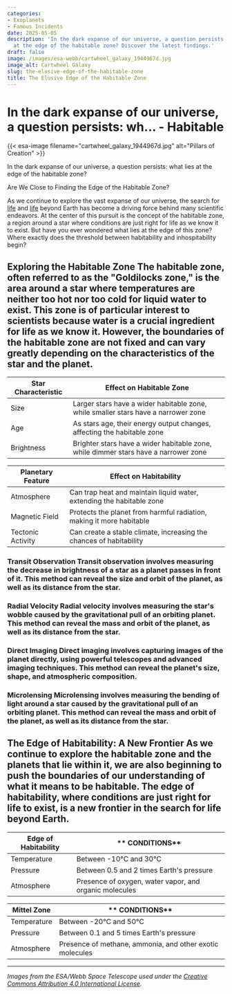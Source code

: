 ```yaml
---
categories:
- Exoplanets
- Famous Incidents
date: 2025-05-05
description: 'In the dark expanse of our universe, a question persists: what lies
  at the edge of the habitable zone? Discover the latest findings.'
draft: false
image: /images/esa-webb/cartwheel_galaxy_1944967d.jpg
image_alt: Cartwheel Galaxy
slug: the-elusive-edge-of-the-habitable-zone
title: The Elusive Edge of the Habitable Zone
---
```


# In the dark expanse of our universe, a question persists: wh... - Habitable
{{< esa-image filename="cartwheel_galaxy_1944967d.jpg" alt="Pillars of Creation" >}}



In the dark expanse of our universe, a question persists: what lies at the edge of the habitable zone?

Are We Close to Finding the Edge of the Habitable Zone?

 As we continue to explore the vast expanse of our universe, the search for [life](/blog/the-search-for-life-beyond-earth-nasas-astrobiology-mission) and [life](/blog/habitable-zones-and-the-search-for-life-beyond-earth) beyond Earth has become a driving force behind many scientific endeavors. At the center of this pursuit is the concept of the habitable zone, a region around a star where conditions are just right for life as we know it to exist. But have you ever wondered what lies at the edge of this zone? Where exactly does the threshold between habitability and inhospitability begin?

 ## Exploring the Habitable Zone The habitable zone, often referred to as the "Goldilocks zone," is the area around a star where temperatures are neither too hot nor too cold for liquid water to exist. This zone is of particular interest to scientists because water is a crucial ingredient for life as we know it. However, the boundaries of the habitable zone are not fixed and can vary greatly depending on the characteristics of the star and the planet.

 | **Star Characteristic** | **Effect on Habitable Zone** |
| --- | --- |
| Size | Larger stars have a wider habitable zone, while smaller stars have a narrower zone |
| Age | As stars age, their energy output changes, affecting the habitable zone |
| Brightness | Brighter stars have a wider habitable zone, while dimmer stars have a narrower zone | ### The Role of Planetary Features While the star's characteristics play a crucial role in defining the habitable zone, planetary features also come into play. A [planet](/blog/habitable-zones-and-the-search-for-life-beyond-our-planet/solar-system/)'s atmosphere, magnetic field, tectonic activity, and gravitational interactions with neighboring bodies can all impact its habitability. For example, a planet with a thick atmosphere may be able to retain heat and maintain liquid water, even if it lies at the edge of the habitable zone.

 | **Planetary Feature** | **Effect on Habitability** |
| --- | --- |
| Atmosphere | Can trap heat and maintain liquid water, extending the habitable zone |
| Magnetic Field | Protects the planet from harmful radiation, making it more habitable |
| Tectonic Activity | Can create a stable climate, increasing the chances of habitability | ## Detection Methods: Unveiling the Secrets of Exoplanets So, how do scientists detect exoplanets and determine their position within the habitable zone? Several detection methods have been developed over the years, each with its own strengths and limitations.

 ### Transit Observation Transit observation involves measuring the decrease in brightness of a star as a planet passes in front of it. This method can reveal the size and orbit of the planet, as well as its distance from the star.

 ### Radial Velocity Radial velocity involves measuring the star's wobble caused by the gravitational pull of an orbiting planet. This method can reveal the mass and orbit of the planet, as well as its distance from the star.

 ### Direct Imaging Direct imaging involves capturing images of the planet directly, using powerful telescopes and advanced imaging techniques. This method can reveal the planet's size, shape, and atmospheric composition.

 ### Microlensing Microlensing involves measuring the bending of light around a star caused by the gravitational pull of an orbiting planet. This method can reveal the mass and orbit of the planet, as well as its distance from the star.

 ## The Edge of Habitability: A New Frontier As we continue to explore the habitable zone and the planets that lie within it, we are also beginning to push the boundaries of our understanding of what it means to be habitable. The edge of habitability, where conditions are just right for life to exist, is a new frontier in the search for life beyond Earth.

 | **Edge of Habitability** | ** CONDITIONS** |
| --- | --- |
| Temperature | Between -10°C and 30°C |
| Pressure | Between 0.5 and 2 times Earth's pressure |
| Atmosphere | Presence of oxygen, water vapor, and organic molecules | ### Beyond the Edge: The Search for Life As we venture beyond the edge of habitability, we may encounter planets that areWorksheetossibly capable of supporting life. These planets may lie in the "mittel zone," a region around a star where conditions are not quite right for life as we know it, but may still support forms of life that we have not yet imagined.

 | **Mittel Zone** | ** CONDITIONS** |
| --- | --- |
| Temperature | Between -20°C and 50°C |
| Pressure | Between 0.1 and 5 times Earth's pressure |
| Atmosphere | Presence of methane, ammonia, and other exotic molecules | ## Conclusion The search for life beyond Earth is a complex and multifaceted endeavor that requires a deep understanding of the habitable zone and the planets that lie within it. As we continue to push the boundaries of our knowledge, we are beginning to realize that the edge of habitability is not a fixed boundary, but rather a dynamic and ever-changing frontier. The next great breakthrough in the search for life may lie just beyond the edge of our current understanding, waiting to be discovered.

---

*Images from the ESA/Webb Space Telescope used under the [Creative Commons Attribution 4.0 International License](https://creativecommons.org/licenses/by/4.0).*